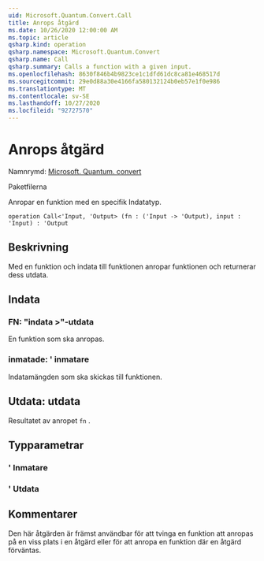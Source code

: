```yaml
---
uid: Microsoft.Quantum.Convert.Call
title: Anrops åtgärd
ms.date: 10/26/2020 12:00:00 AM
ms.topic: article
qsharp.kind: operation
qsharp.namespace: Microsoft.Quantum.Convert
qsharp.name: Call
qsharp.summary: Calls a function with a given input.
ms.openlocfilehash: 8630f846b4b9823ce1c1dfd61dc8ca81e468517d
ms.sourcegitcommit: 29e0d88a30e4166fa580132124b0eb57e1f0e986
ms.translationtype: MT
ms.contentlocale: sv-SE
ms.lasthandoff: 10/27/2020
ms.locfileid: "92727570"
---
```

# <a name="call-operation"></a>Anrops åtgärd

Namnrymd: [Microsoft. Quantum. convert](xref:Microsoft.Quantum.Convert)

Paketfilerna [](https://nuget.org/packages/)


Anropar en funktion med en specifik Indatatyp.

```qsharp
operation Call<'Input, 'Output> (fn : ('Input -> 'Output), input : 'Input) : 'Output
```


## <a name="description"></a>Beskrivning

Med en funktion och indata till funktionen anropar funktionen och returnerar dess utdata.

## <a name="input"></a>Indata

### <a name="fn--input---output"></a>FN: "indata >"-utdata

En funktion som ska anropas.


### <a name="input--input"></a>inmatade: ' inmatare

Indatamängden som ska skickas till funktionen.



## <a name="output--output"></a>Utdata: utdata

Resultatet av anropet `fn` .

## <a name="type-parameters"></a>Typparametrar

### <a name="input"></a>' Inmatare


### <a name="output"></a>' Utdata



## <a name="remarks"></a>Kommentarer

Den här åtgärden är främst användbar för att tvinga en funktion att anropas på en viss plats i en åtgärd eller för att anropa en funktion där en åtgärd förväntas.